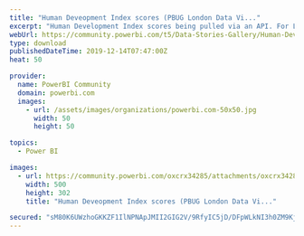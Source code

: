 ```yaml
---
title: "Human Deveopment Index scores (PBUG London Data Vi..."
excerpt: "Human Development Index scores being pulled via an API. For London PBUG hosted by"
webUrl: https://community.powerbi.com/t5/Data-Stories-Gallery/Human-Deveopment-Index-scores-PBUG-London-Data-Visualisation/m-p/875397
type: download
publishedDateTime: 2019-12-14T07:47:00Z
heat: 50

provider:
  name: PowerBI Community
  domain: powerbi.com
  images:
    - url: /assets/images/organizations/powerbi.com-50x50.jpg
      width: 50
      height: 50

topics:
  - Power BI

images:
  - url: https://community.powerbi.com/oxcrx34285/attachments/oxcrx34285/DataStoriesGallery/3191/1/UNDP-logo.jpg
    width: 500
    height: 302
    title: "Human Deveopment Index scores (PBUG London Data Vi..."

secured: "sM80K6UWzhoGKKZF1IlNPNApJMII2GIG2V/9RfyIC5jD/DFpWLkNI3h0ZM9Kjbmyw2xM60tP65IzD/tPC1Dx++K2mqbGLc8GaurWyH8khtUaSqMeHIHeovM2Wh52Qb53iM+bvOHVeYvV+tEBJcpL7mSzYTmdYSC7Vp65t9wQQ33Tq/A8v91s52Sor/aK9cuL88VmTbLByilSPBe+UgeY/FdIJSgS43wvymBhqtn7xGrMs6AA2seJFN7AjR/zo8iUQ+IfN4AT4XIwd9Td70FjnWRa4S41rCIOrF6g0NLw+CY1ODiJZbg5nut7WibjOVjr/PZ8KCSUlVha0o2JQeyPMxTdQzuUXDMAVy525PjrcJXdDiAbjAbQ5nWaE9LWQ/0F;kzP8vAgFFMoSA9DyIW7A3w=="
---
```


